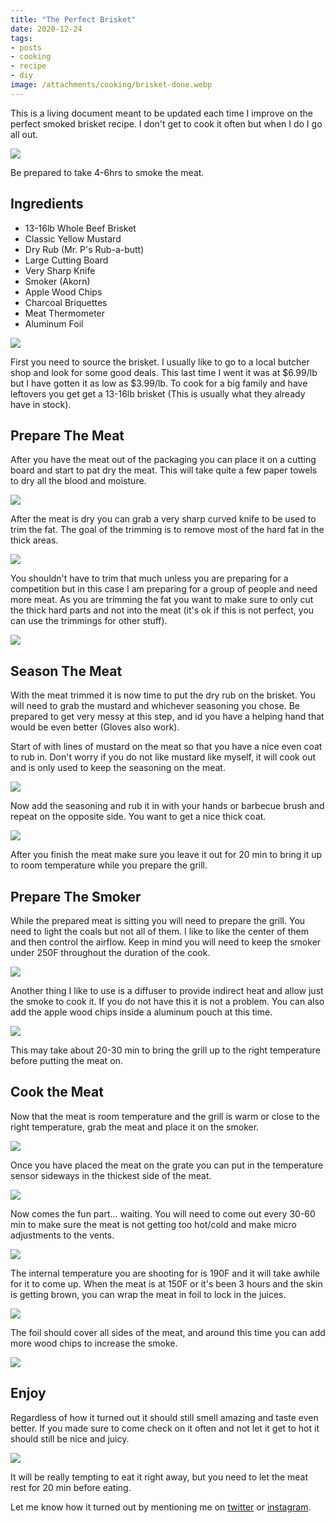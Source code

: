 ```yaml
---
title: "The Perfect Brisket"
date: 2020-12-24
tags:
- posts
- cooking
- recipe
- diy
image: /attachments/cooking/brisket-done.webp
---
```


This is a living document meant to be updated each time I improve on the perfect smoked brisket recipe. I don't get to cook it often but when I do I go all out.

![](/attachments/cooking/brisket-start.webp)

Be prepared to take 4-6hrs to smoke the meat.

## Ingredients

- 13-16lb Whole Beef Brisket
- Classic Yellow Mustard
- Dry Rub (Mr. P's Rub-a-butt)
- Large Cutting Board
- Very Sharp Knife
- Smoker (Akorn)
- Apple Wood Chips
- Charcoal Briquettes
- Meat Thermometer
- Aluminum Foil

![](/attachments/cooking/brisket-prep.webp)

First you need to source the brisket. I usually like to go to a local butcher shop and look for some good deals. This last time I went it was at $6.99/lb but I have gotten it as low as $3.99/lb. To cook for a big family and have leftovers you get get a 13-16lb brisket (This is usually what they already have in stock).

## Prepare The Meat

After you have the meat out of the packaging you can place it on a cutting board and start to pat dry the meat. This will take quite a few paper towels to dry all the blood and moisture.

![](/attachments/cooking/brisket-raw.webp)

After the meat is dry you can grab a very sharp curved knife to be used to trim the fat. The goal of the trimming is to remove most of the hard fat in the thick areas.

![](/attachments/cooking/brisket-trim.webp)

You shouldn't have to trim that much unless you are preparing for a competition but in this case I am preparing for a group of people and need more meat. As you are trimming the fat you want to make sure to only cut the thick hard parts and not into the meat (it's ok if this is not perfect, you can use the trimmings for other stuff).

![](/attachments/cooking/brisket-trimmed.webp)

## Season The Meat

With the meat trimmed it is now time to put the dry rub on the brisket. You will need to grab the mustard and whichever seasoning you chose. Be prepared to get very messy at this step, and id you have a helping hand that would be even better (Gloves also work).

Start of with lines of mustard on the meat so that you have a nice even coat to rub in. Don't worry if you do not like mustard like myself, it will cook out and is only used to keep the seasoning on the meat.

![](/attachments/cooking/brisket-mustard.webp)

Now add the seasoning and rub it in with your hands or barbecue brush and repeat on the opposite side. You want to get a nice thick coat.

![](/attachments/cooking/brisket-rub.webp)

After you finish the meat make sure you leave it out for 20 min to bring it up to room temperature while you prepare the grill.

## Prepare The Smoker

While the prepared meat is sitting you will need to prepare the grill. You need to light the coals but not all of them. I like to like the center of them and then control the airflow. Keep in mind you will need to keep the smoker under 250F throughout the duration of the cook.

![](/attachments/cooking/brisket-grill.webp)

Another thing I like to use is a diffuser to provide indirect heat and allow just the smoke to cook it. If you do not have this it is not a problem. You can also add the apple wood chips inside a aluminum pouch at this time.

![](/attachments/cooking/brisket-diffuse.webp)

This may take about 20-30 min to bring the grill up to the right temperature before putting the meat on.

## Cook the Meat

Now that the meat is room temperature and the grill is warm or close to the right temperature, grab the meat and place it on the smoker.

![](/attachments/cooking/brisket-smoker.webp)

Once you have placed the meat on the grate you can put in the temperature sensor sideways in the thickest side of the meat.

![](/attachments/cooking/brisket-temperature.webp)

Now comes the fun part... waiting. You will need to come out every 30-60 min to make sure the meat is not getting too hot/cold and make micro adjustments to the vents.

![](/attachments/cooking/brisket-closed.webp)

The internal temperature you are shooting for is 190F and it will take awhile for it to come up. When the meat is at 150F or it's been 3 hours and the skin is getting brown, you can wrap the meat in foil to lock in the juices.

![](/attachments/cooking/brisket-mid.webp)

The foil should cover all sides of the meat, and around this time you can add more wood chips to increase the smoke.

![](/attachments/cooking/brisket-foil.webp)

## Enjoy

Regardless of how it turned out it should still smell amazing and taste even better. If you made sure to come check on it often and not let it get to hot it should still be nice and juicy.

![](/attachments/cooking/brisket-done.webp)

It will be really tempting to eat it right away, but you need to let the meat rest for 20 min before eating.

Let me know how it turned out by mentioning me on [twitter](https://twitter.com/rodydavis) or [instagram](https://instagram.com/rodydavisjr).